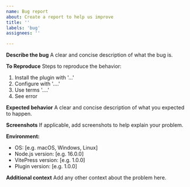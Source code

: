 ```yaml
---
name: Bug report
about: Create a report to help us improve
title: ''
labels: 'bug'
assignees: ''

---
```


**Describe the bug**
A clear and concise description of what the bug is.

**To Reproduce**
Steps to reproduce the behavior:
1. Install the plugin with '...'
2. Configure with '....'
3. Use terms '....'
4. See error

**Expected behavior**
A clear and concise description of what you expected to happen.

**Screenshots**
If applicable, add screenshots to help explain your problem.

**Environment:**
 - OS: [e.g. macOS, Windows, Linux]
 - Node.js version: [e.g. 16.0.0]
 - VitePress version: [e.g. 1.0.0]
 - Plugin version: [e.g. 1.0.0]

**Additional context**
Add any other context about the problem here. 